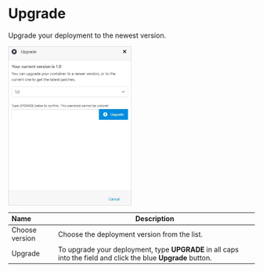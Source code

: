 # Upgrade

Upgrade your deployment to the newest version.

<img src="../../../../images/upgradecontainer.jpg" alt="upgradecontainer" style="width: 50%; display: block"></a>

**Name** | **Description** 
:--- | ---
Choose version | Choose the deployment version from the list.
Upgrade | To upgrade your deployment, type **UPGRADE** in all caps into the field and click the blue **Upgrade** button.